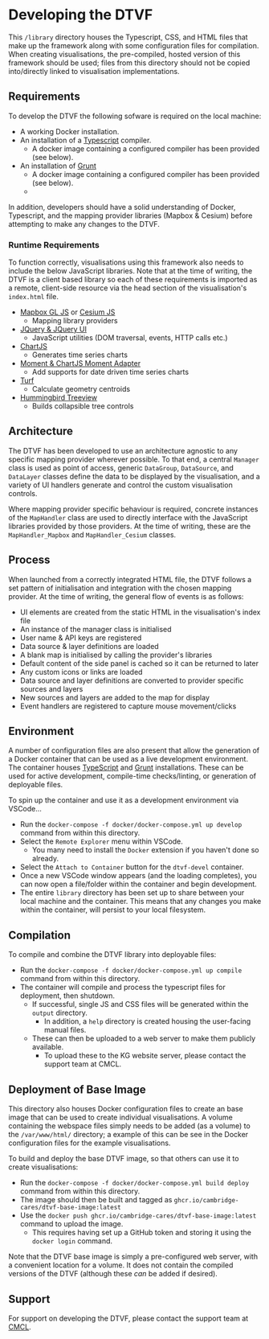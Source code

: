 # Developing the DTVF

This `/library` directory houses the Typescript, CSS, and HTML files that make up the framework along with some configuration files for compilation. When creating visualisations, the pre-compiled, hosted version of this framework should be used; files from this directory should not be copied into/directly linked to visualisation implementations.

## Requirements

To develop the DTVF the following sofware is required on the local machine:

* A working Docker installation.
* An installation of a [Typescript](https://www.typescriptlang.org/) compiler.
  * A docker image containing a configured compiler has been provided (see below).
* An installation of [Grunt](https://gruntjs.com/)
  * A docker image containing a configured compiler has been provided (see below).
  * 
In addition, developers should have a solid understanding of Docker, Typescript, and the mapping provider libraries (Mapbox & Cesium) before attempting to make any changes to the DTVF.

### Runtime Requirements

To function correctly, visualisations using this framework also needs to include the below JavaScript libraries. Note that at the time of writing, the DTVF is a client based library so each of these requirements is imported as a remote, client-side resource via the head section of the visualisation's `index.html` file.

* [Mapbox GL JS](https://docs.mapbox.com/mapbox-gl-js/api/) or [Cesium JS](https://cesium.com/platform/cesiumjs/)
  * Mapping library providers
* [JQuery & JQuery UI](https://jquery.com/)
  * JavaScript utilities (DOM traversal, events, HTTP calls etc.)
* [ChartJS](https://www.chartjs.org/)
  * Generates time series charts 
* [Moment & ChartJS Moment Adapter](https://momentjs.com/)
  * Add supports for date driven time series charts
* [Turf](https://turfjs.org/)
  * Calculate geometry centroids 
* [Hummingbird Treeview](https://github.com/hummingbird-dev/hummingbird-treeview)
  * Builds collapsible tree controls

## Architecture

The DTVF has been developed to use an architecture agnostic to any specific mapping provider wherever possible. To that end, a central `Manager` class is used as point of access, generic `DataGroup`, `DataSource`, and `DataLayer` classes define the data to be displayed by the visualisation, and a variety of UI handlers generate and control the custom visualisation controls.

Where mapping provider specific behaviour is required, concrete instances of the `MapHandler` class are used to directly interface with the JavaScript libraries provided by those providers. At the time of writing, these are the `MapHandler_Mapbox` and `MapHandler_Cesium` classes.

## Process

When launched from a correctly integrated HTML file, the DTVF follows a set pattern of initialisation and integration with the chosen mapping provider. At the time of writing, the general flow of events is as follows:

* UI elements are created from the static HTML in the visualisation's index file
* An instance of the manager class is initialised
* User name & API keys are registered
* Data source & layer definitions are loaded
* A blank map is initialised by calling the provider's libraries
* Default content of the side panel is cached so it can be returned to later
* Any custom icons or links are loaded
* Data source and layer definitions are converted to provider specific sources and layers
* New sources and layers are added to the map for display
* Event handlers are registered to capture mouse movement/clicks

## Environment

A number of configuration files are also present that allow the generation of a Docker container that can be used as a live development environment. The container houses [TypeScript](https://www.typescriptlang.org/) and [Grunt](https://gruntjs.com/) installations. These can be used for active development, compile-time checks/linting, or generation of deployable files.

To spin up the container and use it as a development environment via VSCode...

- Run the `docker-compose -f docker/docker-compose.yml up develop` command from within this directory.
- Select the `Remote Explorer` menu within VSCode.
  - You many need to install the `Docker` extension if you haven't done so already.
- Select the `Attach to Container` button for the `dtvf-devel` container.
- Once a new VSCode window appears (and the loading completes), you can now open a file/folder within the container and begin development.
- The entire `library` directory has been set up to share between your local machine and the container. This means that any changes you make within the container, will persist to your local filesystem.

## Compilation

To compile and combine the DTVF library into deployable files:

- Run the `docker-compose -f docker/docker-compose.yml up compile` command from within this directory.
- The container will compile and process the typescript files for deployment, then shutdown.
  - If successful, single JS and CSS files will be generated within the `output` directory.
    - In addition, a `help` directory is created housing the user-facing manual files. 
  - These can then be uploaded to a web server to make them publicly available.
    - To upload these to the KG website server, please contact the support team at CMCL.

## Deployment of Base Image

This directory also houses Docker configuration files to create an base image that can be used to create individual visualisations. A volume containing the webspace files simply needs to be added (as a volume) to the `/var/www/html/` directory; a example of this can be see in the Docker configuration files for the example visualisations.

To build and deploy the base DTVF image, so that others can use it to create visualisations:

- Run the `docker-compose -f docker/docker-compose.yml build deploy` command from within this directory.
- The image should then be built and tagged as `ghcr.io/cambridge-cares/dtvf-base-image:latest`
- Use the `docker push ghcr.io/cambridge-cares/dtvf-base-image:latest` command to upload the image.
  - This requires having set up a GitHub token and storing it using the `docker login` command. 

Note that the DTVF base image is simply a pre-configured web server, with a convenient location for a volume. It does not contain the compiled versions of the DTVF (although these _can_ be added if desired).

## Support

For support on developing the DTVF, please contact the support team at [CMCL](mailto:support@cmclinnovations.com).